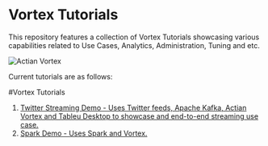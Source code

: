 # Vortex Tutorials
This repository features a collection of Vortex Tutorials showcasing various capabilities related to Use Cases, Analytics, Administration, Tuning and etc.

![Actian Vortex](http://wwwcdn2.actian.com/wp-content/uploads/2014/06/icon-AAP-Express-Hadoop-300x194.jpg)


Current tutorials are as follows:

#Vortex Tutorials
1. [Twitter Streaming Demo - Uses Twitter feeds, Apache Kafka, Actian Vortex and Tableu Desktop to showcase and end-to-end streaming use case.](tutorials/streaming-demo/README.md)
1. [Spark Demo - Uses Spark and Vortex.](tutorials/spark-demo/README.md) 


